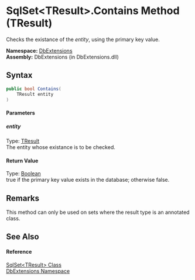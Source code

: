 SqlSet&lt;TResult>.Contains Method (TResult)
============================================
Checks the existance of the *entity*, using the primary key value.

**Namespace:** [DbExtensions][1]  
**Assembly:** DbExtensions (in DbExtensions.dll)

Syntax
------

```csharp
public bool Contains(
	TResult entity
)
```

#### Parameters

##### *entity*
Type: [TResult][2]  
The entity whose existance is to be checked.

#### Return Value
Type: [Boolean][3]  
true if the primary key value exists in the database; otherwise false.

Remarks
-------
 This method can only be used on sets where the result type is an annotated class. 

See Also
--------

#### Reference
[SqlSet&lt;TResult> Class][2]  
[DbExtensions Namespace][1]  

[1]: ../README.md
[2]: README.md
[3]: http://msdn.microsoft.com/en-us/library/a28wyd50